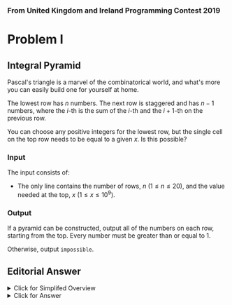 ### From United Kingdom and Ireland Programming Contest 2019

# Problem I

## Integral Pyramid

Pascal's triangle is a marvel of the combinatorical world, and what's more you can easily build one for yourself at home.

The lowest row has $n$ numbers. The next row is staggered and has $n−1$ numbers, where the $i$-th is the sum of the $i$-th and the $i+1$-th on the previous row.

You can choose any positive integers for the lowest row, but the single cell on the top row needs to be equal to a given $x$. Is this possible?

### Input

The input consists of:
- The only line contains the number of rows, $n$ ($1 \leq n \leq 20$), and the value needed at the top, $x$ ($1 \leq x \leq 10^9$).

### Output

If a pyramid can be constructed, output all of the numbers on each row, starting from the top. Every number must be greater than or equal to 1.

Otherwise, output `impossible`.

## Editorial Answer

<details>
    <summary>Click for Simplifed Overview</summary>
    <ul>
        <li>A pyramid is made by adding numbers on lower rows together.</li>
        <li>We want to make a given number at the top. What should the numbers at the bottom be?</li>
    </ul>
</details>

<details>
    <summary>Click for Answer</summary>
    <b>Techniques</b>
    <ul>
        <li>Dynamic programming</li>
        <li>Cheekiness</li>
    </ul>
    <b>Algorithm</b>
    <ul>
        <li>
            Start by just putting all 1s in the bottom row.
            <ul>
                <li>This gives a sum of 2^(n-1) at the pinnacle.</li>
            </ul>
        </li>
        <li>
            Now, because there’s only one way for the first and last items to "contribute" to the final score, we can make up the difference in column 0 by adding to it.
            <ul>
                <li>As long as we make sure this addition is non-negative. If not, the test case is impossible.</li>
            </ul>
        </li>
        <li>Nicer ways are possible too, but why bother?</li>
    </ul>
</details>